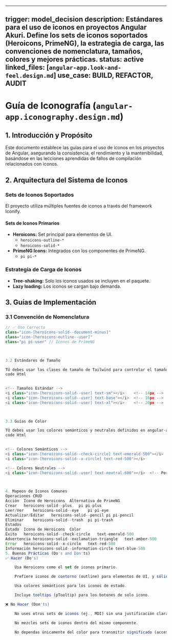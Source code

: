     
---
trigger: model_decision
description: Estándares para el uso de iconos en proyectos Angular Akuri. Define los sets de iconos soportados (Heroicons, PrimeNG), la estrategia de carga, las convenciones de nomenclatura, tamaños, colores y mejores prácticas.
status: active
linked_files: [`angular-app.look-and-feel.design.md`]
use_case: BUILD, REFACTOR, AUDIT
---

# Guía de Iconografía (`angular-app.iconography.design.md`)

## 1. Introducción y Propósito

Este documento establece las guías para el uso de iconos en los proyectos de Angular, asegurando la consistencia, el rendimiento y la mantenibilidad, basándose en las lecciones aprendidas de fallos de compilación relacionados con iconos.

## 2. Arquitectura del Sistema de Iconos

### Sets de Iconos Soportados

El proyecto utiliza múltiples fuentes de iconos a través del framework Iconify.

#### Sets de Iconos Primarios

-   **Heroicons:** Set principal para elementos de UI.
    -   `heroicons-outline-*`
    -   `heroicons-solid-*`
-   **PrimeNG Icons:** Integrados con los componentes de PrimeNG.
    -   `pi pi-*`

### Estrategia de Carga de Iconos

-   **Tree-shaking:** Solo los iconos usados se incluyen en el paquete.
-   **Lazy loading:** Los iconos se cargan bajo demanda.

## 3. Guías de Implementación

### 3.1 Convención de Nomenclatura

```typescript
// ✅ Uso Correcto
class="icon-[heroicons-solid--document-minus]"
class="icon-[heroicons-outline--user]"
class="pi pi-user" // Iconos de PrimeNG

  

3.2 Estándares de Tamaño

TÚ debes usar las clases de tamaño de Tailwind para controlar el tamaño de los iconos.
code Html

    
<!-- Tamaños Estándar -->
<i class="icon-[heroicons-solid--user] text-sm"></i>    <!-- 14px -->
<i class="icon-[heroicons-solid--user] text-base"></i>  <!-- 16px -->
<i class="icon-[heroicons-solid--user] text-xl"></i>    <!-- 20px -->

  

3.3 Guías de Color

TÚ debes usar los colores semánticos y neutrales definidos en angular-app.look-and-feel.design.md.
code Html

    
<!-- Colores Semánticos -->
<i class="icon-[heroicons-solid--check-circle] text-emerald-500"></i>  <!-- Success -->
<i class="icon-[heroicons-solid--x-circle] text-red-500"></i>          <!-- Error -->

<!-- Colores Neutrales -->
<i class="icon-[heroicons-solid--user] text-neutral-600"></i>  <!-- Por defecto -->

  

4. Mapeos de Iconos Comunes
Operaciones CRUD
Acción	Icono de Heroicons	Alternativa de PrimeNG
Crear	heroicons-solid--plus	pi pi-plus
Leer/Ver	heroicons-solid--eye	pi pi-eye
Actualizar/Editar	heroicons-solid--pencil	pi pi-pencil
Eliminar	heroicons-solid--trash	pi pi-trash
Estados
Estado	Icono de Heroicons	Color
Éxito	heroicons-solid--check-circle	text-emerald-500
Advertencia	heroicons-solid--exclamation-triangle	text-amber-500
Error	heroicons-solid--x-circle	text-red-500
Información	heroicons-solid--information-circle	text-blue-500
5. Buenas Prácticas (Do's and Don'ts)
✅ Hacer (Do's)

    Usa Heroicons como el set de iconos primario.

    Prefiere iconos de contorno (outline) para elementos de UI, y sólidos (solid) para acciones.

    Usa colores semánticos para los iconos de estado.

    Incluye tooltips (pTooltip) para los botones de solo icono.

❌ No Hacer (Don'ts)

    No uses otros sets de iconos (ej., MDI) sin una justificación clara.

    No mezcles sets de iconos dentro del mismo componente.

    No dependas únicamente del color para transmitir significado (accesibilidad).
